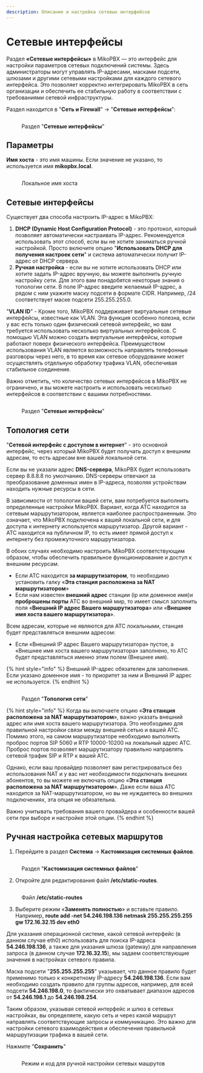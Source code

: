 ```yaml
---
description: Описание и настройка сетевых интерфейсов
---
```


# Сетевые интерфейсы

Раздел **«Сетевые интерфейсы»** в MikoPBX — это интерфейс для настройки параметров сетевых подключений системы. Здесь администраторы могут управлять IP-адресами, масками подсети, шлюзами и другими сетевыми настройками для каждого сетевого интерфейса. Это позволяет корректно интегрировать MikoPBX в сеть организации и обеспечить ее стабильную работу в соответствии с требованиями сетевой инфраструктуры.

Раздел находится в "**Сеть и Firewall**" -> "**Сетевые интерфейсы**":

<figure><img src="../../.gitbook/assets/networkInterface.png" alt=""><figcaption><p>Раздел "<strong>Сетевые интерфейсы</strong>"</p></figcaption></figure>

## Параметры&#x20;

**Имя хоста** - это имя машины. Если значение не указано, то используется имя **mikopbx.local**.

<figure><img src="../../.gitbook/assets/1 (27).png" alt=""><figcaption><p>Локальное имя хоста</p></figcaption></figure>

## Сетевые интерфейсы

Существует два способа настроить IP-адрес в MikoPBX:

1. **DHCP (Dynamic Host Configuration Protocol)** - это протокол, который позволяет автоматически настраивать IP-адрес. Рекомендуется использовать этот способ, если вы не хотите заниматься ручной настройкой. Просто включите опцию "**Использовать DHCP для получения настроек сети**" и система автоматически получит IP-адрес от DHCP сервера.
2. **Ручная настройка** - если вы не хотите использовать DHCP или хотите задать IP-адрес вручную, вы можете выполнить ручную настройку сети. Для этого вам понадобятся некоторые знания о топологии сети. В поле IP-адрес введите желаемый IP-адрес, а рядом с ним укажите маску подсети в формате CIDR. Например, /24 соответствует маске подсети 255.255.255.0.

"**VLAN ID**" - Кроме того, MikoPBX поддерживает виртуальные сетевые интерфейсы, известные как VLAN. Эта функция особенно полезна, если у вас есть только один физический сетевой интерфейс, но вам требуется использовать несколько виртуальных интерфейсов. С помощью VLAN можно создать виртуальные интерфейсы, которые работают поверх физического интерфейса. Преимуществом использования VLAN является возможность направлять телефонные разговоры через него, в то время как сетевое оборудование может осуществлять отдельную обработку трафика VLAN, обеспечивая стабильное соединение.

Важно отметить, что количество сетевых интерфейсов в MikoPBX не ограничено, и вы можете настроить и использовать несколько интерфейсов в соответствии с вашими потребностями.

<figure><img src="../../.gitbook/assets/2 (15).png" alt=""><figcaption><p>Раздел "<strong>Сетевые интерфейсы</strong>"</p></figcaption></figure>

## Топология сети

"**Сетевой интерфейс с доступом в интернет**" - это основной интерфейс, через который MikoPBX будет получать доступ к внешним адресам, то есть адресам вне вашей локальной сети.

Если вы не указали адрес **DNS-сервера**, MikoPBX будет использовать сервер 8.8.8.8 по умолчанию. DNS-серверы отвечают за преобразование доменных имен в IP-адреса, позволяя устройствам находить нужные ресурсы в сети.

В зависимости от топологии вашей сети, вам потребуется выполнить определенные настройки MikoPBX. Вариант, когда АТС находится за сетевым маршрутизатором, является наиболее распространенным. Это означает, что MikoPBX подключена к вашей локальной сети, и для доступа к интернету используется маршрутизатор. Другой вариант - АТС находится на публичном IP, то есть имеет прямой доступ к интернету без промежуточного маршрутизатора.

В обоих случаях необходимо настроить MikoPBX соответствующим образом, чтобы обеспечить правильное функционирование и доступ к внешним ресурсам.

* Если АТС находится **за маршрутизатором**, то необходимо установить галку «**Эта станция расположена за NAT маршрутизатором**»
* Если нам известен **внешний адрес** станции (ip или доменное имя)и **проброшены порты** АТС во внешний мир, то имеет смысл заполнить поля «**Внешний IP адрес Вашего маршрутизатора**» или «**Внешнее имя хоста вашего маршрутизатора**».

Всем адресам, которые не являются для АТС локальными, станция будет представляться внешним адресом:

* Если «Внешний IP адрес Вашего маршрутизатора» пустое, а «Внешнее имя хоста вашего маршрутизатора» заполнено, то АТС будет представляться именно этим полем (Внешнее имя).

{% hint style="info" %}
Внешний IP-адрес обязателен для заполнения. Если указано доменное имя - то приоритет за ним и Внешний IP адрес не используется.
{% endhint %}

<figure><img src="../../.gitbook/assets/3 (29).png" alt=""><figcaption><p>Раздел "<strong>Топология сети</strong>"</p></figcaption></figure>

{% hint style="info" %}
Когда вы включаете опцию «**Эта станция расположена за NAT маршрутизатором**», важно указать внешний адрес или имя хоста вашего маршрутизатора. Это необходимо для правильной настройки связи между внешней сетью и вашей АТС. Помимо этого, на самом маршрутизаторе необходимо выполнить проброс портов SIP 5060 и RTP 10000-10200 на локальный адрес АТС. Проброс портов позволяет маршрутизатору правильно направлять сетевой трафик SIP и RTP к вашей АТС.

Однако, если ваш провайдер позволяет вам регистрироваться без использования NAT и у вас нет необходимости подключать внешних абонентов, то вы можете не включать опцию «**Эта станция расположена за NAT маршрутизатором**». Даже если ваша АТС находится за NAT-маршрутизатором, но вы не нуждаетесь во внешних подключениях, эта опция не обязательна.

Важно учитывать требования вашего провайдера и особенности вашей сети при выборе и настройке этой опции.
{% endhint %}

## Ручная настройка сетевых маршрутов

1. Перейдите в раздел **Система** → **Кастомизация системных файлов**.

<figure><img src="../../.gitbook/assets/4 (41).png" alt=""><figcaption><p>Раздел "<strong>Кастомизация системных файлов</strong>"</p></figcaption></figure>

2. &#x20;Откройте для редактирования файл **/etc/static-routes**.

<figure><img src="../../.gitbook/assets/5 (11).png" alt=""><figcaption><p>Файл <strong>/etc/static-routes</strong></p></figcaption></figure>

3. Выберите режим «**Заменять полностью**» и вставьте правило.\
   Например, **route add -net 54.246.198.136 netmask 255.255.255.255 gw 172.16.32.15 dev eth0**

Для указания операционной системе, какой сетевой интерфейс (в данном случае eth0) использовать для поиска IP-адреса **54.246.198.136**, а также для указания шлюза (gateway) для направления запроса (в данном случае **172.16.32.15**), мы задаем соответствующие значения в настройках сетевого правила.

Маска подсети "**255.255.255.255**" указывает, что данное правило будет применимо только к конкретному IP-адресу **54.246.198.136**. Если вам необходимо создать правило для группы адресов, например, для всей подсети **54.246.198.0**, то фактически это охватывает диапазон адресов от **54.246.198.1** до **54.246.198.254**.

Таким образом, указывая сетевой интерфейс и шлюз в сетевых настройках, вы определяете, какую сеть и через какой маршрут направлять соответствующие запросы и коммуникацию. Это важно для настройки сетевого взаимодействия и обеспечения правильной маршрутизации трафика в вашей сети.

Нажмите "**Сохранить**"

<figure><img src="../../.gitbook/assets/6 (21).png" alt=""><figcaption><p>Режим и код для ручной настройки сетевых машрутов</p></figcaption></figure>
